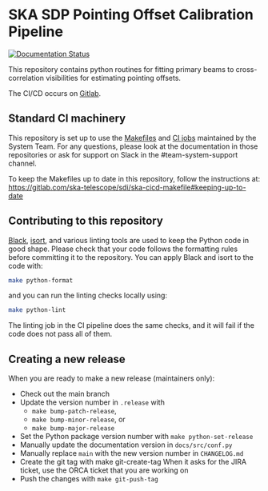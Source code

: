 # SKA SDP Pointing Offset Calibration Pipeline

[![Documentation Status](https://readthedocs.org/projects/ska-telescope-sdp-pointing-offset-calibration-pipeline/badge/?version=latest)](https://developer.skao.int/projects/ska-sdp-wflow-pointing-offset/en/latest/)

This repository contains python routines for fitting primary beams 
to cross-correlation visibilities for estimating pointing offsets.

The CI/CD occurs on  [Gitlab](https://gitlab.com/ska-telescope/sdp/science-pipeline-workflows/ska-sdp-wflow-pointing-offset/-/pipelines).

## Standard CI machinery

This repository is set up to use the
[Makefiles](https://gitlab.com/ska-telescope/sdi/ska-cicd-makefile) and [CI
jobs](https://gitlab.com/ska-telescope/templates-repository) maintained by the
System Team. For any questions, please look at the documentation in those
repositories or ask for support on Slack in the #team-system-support channel.

To keep the Makefiles up to date in this repository, follow the instructions
at: https://gitlab.com/ska-telescope/sdi/ska-cicd-makefile#keeping-up-to-date

## Contributing to this repository

[Black](https://github.com/psf/black), [isort](https://pycqa.github.io/isort/),
and various linting tools are used to keep the Python code in good shape.
Please check that your code follows the formatting rules before committing it
to the repository. You can apply Black and isort to the code with:

```bash
make python-format
```

and you can run the linting checks locally using:

```bash
make python-lint
```

The linting job in the CI pipeline does the same checks, and it will fail if
the code does not pass all of them.

## Creating a new release

When you are ready to make a new release (maintainers only):

  - Check out the main branch
  - Update the version number in `.release` with
    - `make bump-patch-release`,
    - `make bump-minor-release`, or
    - `make bump-major-release`
  - Set the Python package version number with `make python-set-release`
  - Manually update the documentation version in `docs/src/conf.py`
  - Manually replace `main` with the new version number in `CHANGELOG.md`
  - Create the git tag with make git-create-tag When it asks for the JIRA ticket, use the ORCA ticket that you are working on
  - Push the changes with `make git-push-tag`
